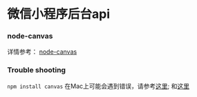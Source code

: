 # 微信小程序后台api


### node-canvas
详情参考： [node-canvas](https://github.com/Automattic/node-canvas)


### Trouble shooting
`npm install canvas` 在Mac上可能会遇到错误，请参考[这里](http://stackoverflow.com/questions/22100213/package-cairo-was-not-found-in-the-pkg-config-search-path-node-j-s-install-canv);
和[这里](http://stackoverflow.com/questions/32898887/boost-no-longer-works-with-homebrew-on-mac-el-capitan/32929012#32929012)

